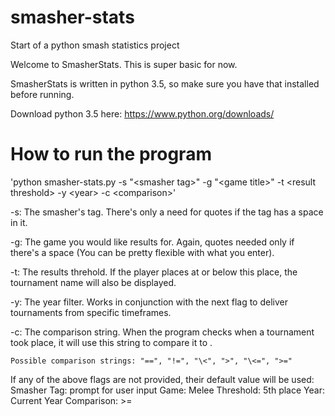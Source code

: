 # smasher-stats
Start of a python smash statistics project

Welcome to SmasherStats. This is super basic for now.

SmasherStats is written in python 3.5, so make sure you have that installed before running.

Download python 3.5 here: https://www.python.org/downloads/

# How to run the program
'python smasher-stats.py -s "\<smasher tag>" -g "\<game title>" -t \<result threshold> -y \<year> -c \<comparison>'
    
-s: The smasher's tag. There's only a need for quotes if the tag has a space in it.

-g: The game you would like results for. Again, quotes needed only if there's a space (You can be pretty flexible with what you enter).

-t: The results threhold. If the player places at or below this place, the tournament name will also be displayed.

-y: The year filter. Works in conjunction with the next flag to deliver tournaments from specific timeframes.

-c: The comparison string. When the program checks when a tournament took place, it will use this string to compare it to <year>.

    Possible comparison strings: "==", "!=", "\<", ">", "\<=", ">="

If any of the above flags are not provided, their default value will be used:
Smasher Tag: prompt for user input
Game: Melee
Threshold: 5th place
Year: Current Year
Comparison: >=
